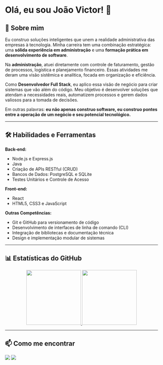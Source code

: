 # Olá, eu sou João Victor! 👋

## 🚀 Sobre mim

Eu construo soluções inteligentes que unem a realidade administrativa das empresas à tecnologia. Minha carreira tem uma combinação estratégica: uma **sólida experiência em administração** e uma **formação prática em desenvolvimento de software**.

Na **administração**, atuei diretamente com controle de faturamento, gestão de processos, logística e planejamento financeiro. Essas atividades me deram uma visão sistêmica e analítica, focada em organização e eficiência.

Como **Desenvolvedor Full Stack**, eu aplico essa visão de negócio para criar sistemas que vão além do código. Meu objetivo é desenvolver soluções que atendam a necessidades reais, automatizem processos e gerem dados valiosos para a tomada de decisões.

Em outras palavras: **eu não apenas construo software, eu construo pontes entre a operação de um negócio e seu potencial tecnológico.**

---

## 🛠️ Habilidades e Ferramentas

**Back-end:**
*   Node.js e Express.js
*   Java
*   Criação de APIs RESTful (CRUD)
*   Bancos de Dados: PostgreSQL e SQLite
*   Testes Unitários e Controle de Acesso

**Front-end:**
*   React
*   HTML5, CSS3 e JavaScript

**Outras Competências:**
*   Git e GitHub para versionamento de código
*   Desenvolvimento de interfaces de linha de comando (CLI)
*   Integração de bibliotecas e documentação técnica
*   Design e implementação modular de sistemas

---

## 📊 Estatísticas do GitHub

<p align="center">
  <!-- TROQUE 'seunomedeusuario' PELO SEU NOME DE USUÁRIO DO GITHUB -->
  <a href="https://github.com/mais1codigo">
    <img height="180em" src="https://github-readme-stats.vercel.app/api?username=seunomedeusuario&show_icons=true&theme=dracula&include_all_commits=true&count_private=true"/>
    <img height="180em" src="https://github-readme-stats.vercel.app/api/top-langs/?username=seunomedeusuario&layout=compact&langs_count=7&theme=dracula"/>
  </a>
</p>

---

## 📫 Como me encontrar

<p align="left">
  <!-- TROQUE COM SEUS DADOS -->
  <a href="mailto:seu-email@exemplo.com" target="_blank"><img src="https://img.shields.io/badge/Email-D14836?style=for-the-badge&logo=gmail&logoColor=white" target="_blank"></a>
  <a href="https://linkedin.com/in/joão-victor-gomes-6b5b50205/" target="_blank"><img src="https://img.shields.io/badge/LinkedIn-0077B5?style=for-the-badge&logo=linkedin&logoColor=white" target="_blank"></a>
</p>
